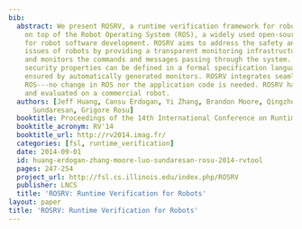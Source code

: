 ```yaml
---
bib:
  abstract: We present ROSRV, a runtime verification framework for robotic applications
    on top of the Robot Operating System (ROS), a widely used open-source framework
    for robot software development. ROSRV aims to address the safety and security
    issues of robots by providing a transparent monitoring infrastructure that intercepts
    and monitors the commands and messages passing through the system. Safety and
    security properties can be defined in a formal specification language, and are
    ensured by automatically generated monitors. ROSRV integrates seamlessly with
    ROS---no change in ROS nor the application code is needed. ROSRV has been applied
    and evaluated on a commercial robot.
  authors: [Jeff Huang, Cansu Erdogan, Yi Zhang, Brandon Moore, Qingzhou Luo, Aravind
      Sundaresan, Grigore Rosu]
  booktitle: Proceedings of the 14th International Conference on Runtime Verification
  booktitle_acronym: RV'14
  booktitle_url: http://rv2014.imag.fr/
  categories: [fsl, runtime_verification]
  date: 2014-09-01
  id: huang-erdogan-zhang-moore-luo-sundaresan-rosu-2014-rvtool
  pages: 247-254
  project_url: http://fsl.cs.illinois.edu/index.php/ROSRV
  publisher: LNCS
  title: 'ROSRV: Runtime Verification for Robots'
layout: paper
title: 'ROSRV: Runtime Verification for Robots'
---
```


